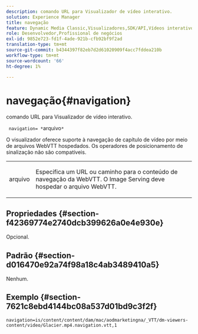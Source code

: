 ```yaml
---
description: comando URL para Visualizador de vídeo interativo.
solution: Experience Manager
title: navegação
feature: Dynamic Media Classic,Visualizadores,SDK/API,Vídeos interativos
role: Desenvolvedor,Profissional de negócios
exl-id: 9852e723-fd1f-4ade-921b-cfb92bf9f2ad
translation-type: tm+mt
source-git-commit: b4344397f82eb7d2d61020909f4acc7fddea210b
workflow-type: tm+mt
source-wordcount: '66'
ht-degree: 1%

---
```


# navegação{#navigation}

comando URL para Visualizador de vídeo interativo.

` navigation= *`arquivo`*`

O visualizador oferece suporte à navegação de capítulo de vídeo por meio de arquivos WebVTT hospedados. Os operadores de posicionamento de sinalização não são compatíveis.

<table id="table_C616483932C2482CA9794DDD7313FD7C"> 
 <tbody> 
  <tr> 
   <td colname="col1"> <p> <span class="codeph"> <span class="varname"> arquivo</span> </span> </p> </td> 
   <td colname="col2"> <p> Especifica um URL ou caminho para o conteúdo de navegação da WebVTT. O Image Serving deve hospedar o arquivo WebVTT. </p> </td> 
  </tr> 
 </tbody> 
</table>

## Propriedades {#section-f42369774e2740dcb399626a0e4e930e}

Opcional.

## Padrão {#section-d016470e92a74f98a18c4ab3489410a5}

Nenhum.

## Exemplo {#section-7621c8ebd4144bc08a537d01bd9c3f2f}

```
navigation=is/content/content/dam/mac/aodmarketingna/_VTT/dm-viewers-content/video/Glacier.mp4.navigation.vtt,1
```
